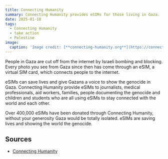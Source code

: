 ```yaml
---
title: Connecting Humanity
summary: Connecting Humanity provides eSIMs for those living in Gaza.  
date: 2025-01-18
tags:
  - Connecting Humanity
  - take action
  - Palestine
image:
  caption: 'Image credit: [**connecting-humanity.org**](https://connecting-humanity.org/)'
---
```


People in Gaza are cut off from the internet by Israeli bombing and blocking. Every photo you see from Gaza since then has come through an eSIM, a virtual SIM card, which connects people to the internet.

eSIMs can save lives and give Gazans a voice to show the genocide in Gaza. Connecting Humanity provide eSIMs to journalists, medical professionals, aid workers, families, people documenting the genocide and children and students who are all using eSIMs to stay connected with the world and each other.

Over 400,000 eSIMs have been donated through Connecting Humanity, without your generosity Gaza would be totally isolated. eSIMs are saving lives and showing the world the genocide.

## Sources

- [Connecting Humanity](https://connecting-humanity.org/)
